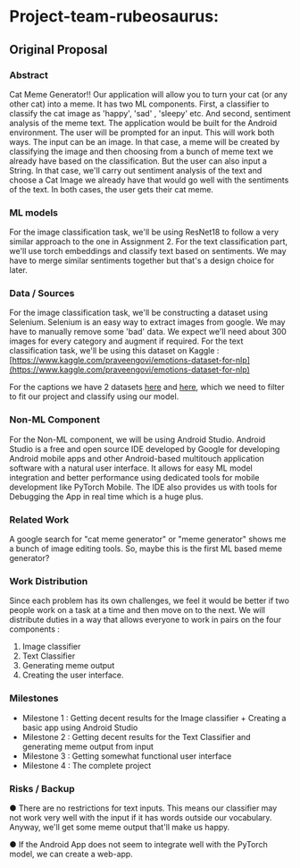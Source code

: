 # Project-team-rubeosaurus:
## Original Proposal
### Abstract
Cat Meme Generator!! Our application will allow you to turn your cat (or any other cat)
into a meme. It has two ML components. First, a classifier to classify the cat image as
'happy', 'sad' , 'sleepy' etc. And second, sentiment analysis of the meme text. The
application would be built for the Android environment. The user will be prompted for an
input. This will work both ways. The input can be an image. In that case, a meme will be
created by classifying the image and then choosing from a bunch of meme text we
already have based on the classification. But the user can also input a String. In that
case, we'll carry out sentiment analysis of the text and choose a Cat Image we already
have that would go well with the sentiments of the text. In both cases, the user gets their
cat meme.

### ML models

For the image classification task, we'll be using ResNet18 to follow a very similar
approach to the one in Assignment 2. For the text classification part, we'll use torch
embeddings and classify text based on sentiments. We may have to merge similar
sentiments together but that's a design choice for later.

### Data / Sources

For the image classification task, we'll be constructing a dataset using Selenium.
Selenium is an easy way to extract images from google. We may have to manually
remove some 'bad' data. We expect we'll need about 300 images for every category
and augment if required. For the text classification task, we'll be using this dataset on
Kaggle : [https://www.kaggle.com/praveengovi/emotions-dataset-for-nlp](https://www.kaggle.com/praveengovi/emotions-dataset-for-nlp)

For the captions we have 2 datasets [here](https://www.kaggle.com/dylanwenzlau/imgflip-meme-text-samples-for-top-24-memes) and [here](https://www.kaggle.com/abhishtagatya/imgflipscraped-memes-caption-dataset), which we need to filter to fit our
project and classify using our model.

### Non-ML Component

For the Non-ML component, we will be using Android Studio. Android Studio is a free
and open source IDE developed by Google for developing Android mobile apps and
other Android-based multitouch application software with a natural user interface. It
allows for easy ML model integration and better performance using dedicated tools for
mobile development like PyTorch Mobile. The IDE also provides us with tools for
Debugging the App in real time which is a huge plus.

### Related Work

A google search for "cat meme generator" or "meme generator" shows me a bunch of
image editing tools. So, maybe this is the first ML based meme generator?

### Work Distribution

Since each problem has its own challenges, we feel it would be better if two people
work on a task at a time and then move on to the next. We will distribute duties in a way
that allows everyone to work in pairs on the four components :
   1. Image classifier
   2. Text Classifier
   3. Generating meme output
   4. Creating the user interface.
   
### Milestones

- Milestone 1 : Getting decent results for the Image classifier + Creating a basic app using
Android Studio
- Milestone 2 : Getting decent results for the Text Classifier and generating meme output
from input
- Milestone 3 : Getting somewhat functional user interface
- Milestone 4 : The complete project

### Risks / Backup

● There are no restrictions for text inputs. This means our classifier may not work
very well with the input if it has words outside our vocabulary. Anyway, we'll get
some meme output that'll make us happy.

● If the Android App does not seem to integrate well with the PyTorch model, we
can create a web-app.



